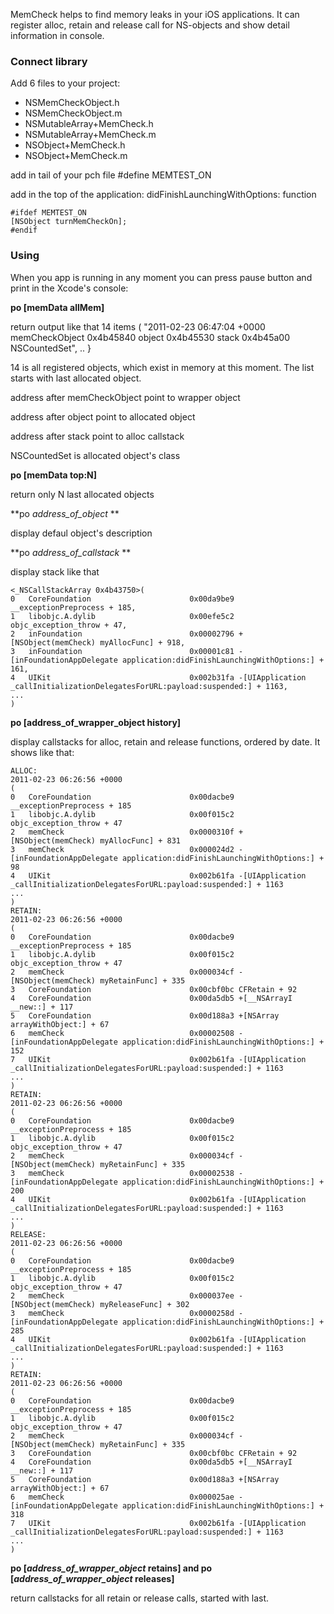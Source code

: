 MemCheck helps to find memory leaks in your iOS applications. It can register alloc, retain and release call for NS-objects and show detail information in console.

### Connect library

Add 6 files to your project:

* NSMemCheckObject.h
* NSMemCheckObject.m
* NSMutableArray+MemCheck.h
* NSMutableArray+MemCheck.m
* NSObject+MemCheck.h
* NSObject+MemCheck.m

add in tail of your pch file
    #define MEMTEST_ON

add in the top of the application: didFinishLaunchingWithOptions: function

    #ifdef MEMTEST_ON
    [NSObject turnMemCheckOn];
    #endif

### Using

When you app is running in any moment you can press pause button and print in the Xcode's console:

**po [memData allMem]**

return output like that
    14 items
    (
    "2011-02-23 06:47:04 +0000 memCheckObject 0x4b45840 object 0x4b45530 stack 0x4b45a00 NSCountedSet",
    ..
    }

14 is all registered objects, which exist in memory at this moment. The list starts with last allocated object.

address after memCheckObject point to wrapper object

address after object point to allocated object

address after stack point to alloc callstack

NSCountedSet is allocated object's class

**po [memData top:N]**

return only N last allocated objects

**po *address_of_object* **

display defaul object's description

**po *address_of_callstack* **

display stack like that

    <_NSCallStackArray 0x4b43750>(
    0   CoreFoundation                      0x00da9be9 __exceptionPreprocess + 185,
    1   libobjc.A.dylib                     0x00efe5c2 objc_exception_throw + 47,
    2   inFoundation                        0x00002796 +[NSObject(memCheck) myAllocFunc] + 918,
    3   inFoundation                        0x00001c81 -[inFoundationAppDelegate application:didFinishLaunchingWithOptions:] + 161,
    4   UIKit                               0x002b31fa -[UIApplication _callInitializationDelegatesForURL:payload:suspended:] + 1163,
    ...
    )

**po [address_of_wrapper_object history]**

display callstacks for alloc, retain and release functions, ordered by date. It shows like that:

    ALLOC:
    2011-02-23 06:26:56 +0000
    (
	0   CoreFoundation                      0x00dacbe9 __exceptionPreprocess + 185
	1   libobjc.A.dylib                     0x00f015c2 objc_exception_throw + 47
	2   memCheck                            0x0000310f +[NSObject(memCheck) myAllocFunc] + 831
	3   memCheck                            0x000024d2 -[inFoundationAppDelegate application:didFinishLaunchingWithOptions:] + 98
	4   UIKit                               0x002b61fa -[UIApplication _callInitializationDelegatesForURL:payload:suspended:] + 1163
    ...
    )
    RETAIN:
    2011-02-23 06:26:56 +0000
    (
	0   CoreFoundation                      0x00dacbe9 __exceptionPreprocess + 185
	1   libobjc.A.dylib                     0x00f015c2 objc_exception_throw + 47
	2   memCheck                            0x000034cf -[NSObject(memCheck) myRetainFunc] + 335
	3   CoreFoundation                      0x00cbf0bc CFRetain + 92
	4   CoreFoundation                      0x00da5db5 +[__NSArrayI __new::] + 117
	5   CoreFoundation                      0x00d188a3 +[NSArray arrayWithObject:] + 67
	6   memCheck                            0x00002508 -[inFoundationAppDelegate application:didFinishLaunchingWithOptions:] + 152
	7   UIKit                               0x002b61fa -[UIApplication _callInitializationDelegatesForURL:payload:suspended:] + 1163
    ...
    )
    RETAIN:
    2011-02-23 06:26:56 +0000
    (
	0   CoreFoundation                      0x00dacbe9 __exceptionPreprocess + 185
	1   libobjc.A.dylib                     0x00f015c2 objc_exception_throw + 47
	2   memCheck                            0x000034cf -[NSObject(memCheck) myRetainFunc] + 335
	3   memCheck                            0x00002538 -[inFoundationAppDelegate application:didFinishLaunchingWithOptions:] + 200
	4   UIKit                               0x002b61fa -[UIApplication _callInitializationDelegatesForURL:payload:suspended:] + 1163
    ...
    )
    RELEASE:
    2011-02-23 06:26:56 +0000
    (
	0   CoreFoundation                      0x00dacbe9 __exceptionPreprocess + 185
	1   libobjc.A.dylib                     0x00f015c2 objc_exception_throw + 47
	2   memCheck                            0x000037ee -[NSObject(memCheck) myReleaseFunc] + 302
	3   memCheck                            0x0000258d -[inFoundationAppDelegate application:didFinishLaunchingWithOptions:] + 285
	4   UIKit                               0x002b61fa -[UIApplication _callInitializationDelegatesForURL:payload:suspended:] + 1163
    ...
    )
    RETAIN:
    2011-02-23 06:26:56 +0000
    (
	0   CoreFoundation                      0x00dacbe9 __exceptionPreprocess + 185
	1   libobjc.A.dylib                     0x00f015c2 objc_exception_throw + 47
	2   memCheck                            0x000034cf -[NSObject(memCheck) myRetainFunc] + 335
	3   CoreFoundation                      0x00cbf0bc CFRetain + 92
	4   CoreFoundation                      0x00da5db5 +[__NSArrayI __new::] + 117
	5   CoreFoundation                      0x00d188a3 +[NSArray arrayWithObject:] + 67
	6   memCheck                            0x000025ae -[inFoundationAppDelegate application:didFinishLaunchingWithOptions:] + 318
	7   UIKit                               0x002b61fa -[UIApplication _callInitializationDelegatesForURL:payload:suspended:] + 1163
    ...
    )

**po [*address_of_wrapper_object* retains] and po [*address_of_wrapper_object* releases]**

return callstacks for all retain or release calls, started with last.

